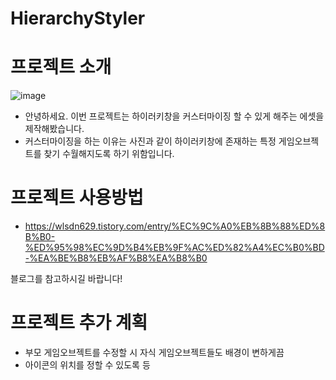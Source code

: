 # HierarchyStyler

# 프로젝트 소개
 ![image](https://github.com/KimJinWooDa/HierarchyStyler/assets/76438011/34ad918d-941f-4c57-9cc1-d1311edce9fe)
- 안녕하세요. 이번 프로젝트는 하이러키창을 커스터마이징 할 수 있게 해주는 에셋을 제작해봤습니다.
- 커스터마이징을 하는 이유는 사진과 같이 하이러키창에 존재하는 특정 게임오브젝트를 찾기 수월해지도록 하기 위함입니다.

# 프로젝트 사용방법
- https://wlsdn629.tistory.com/entry/%EC%9C%A0%EB%8B%88%ED%8B%B0-%ED%95%98%EC%9D%B4%EB%9F%AC%ED%82%A4%EC%B0%BD-%EA%BE%B8%EB%AF%B8%EA%B8%B0

블로그를 참고하시길 바랍니다!

# 프로젝트 추가 계획
- 부모 게임오브젝트를 수정할 시 자식 게임오브젝트들도 배경이 변하게끔
- 아이콘의 위치를 정할 수 있도록 등
